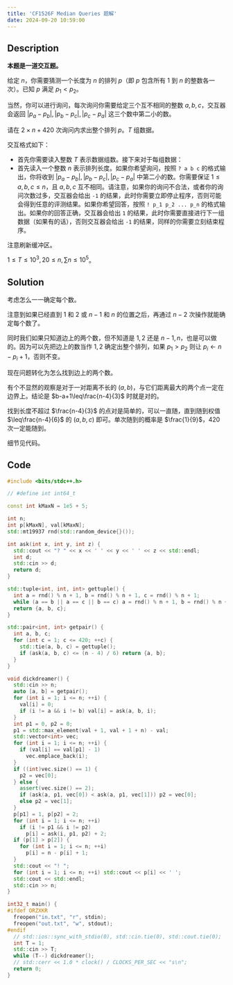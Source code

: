 ```yaml
---
title: 'CF1526F Median Queries 题解'
date: 2024-09-20 10:59:00
---
```


## Description

**本题是一道交互题。**

给定 $n$，你需要猜测一个长度为 $n$ 的排列 $p$（即 $p$ 包含所有 $1$ 到 $n$ 的整数各一次）。已知 $p$ 满足 $p_1<p_2$。

当然，你可以进行询问，每次询问你需要给定三个互不相同的整数 $a,b,c$，交互器会返回 $|p_a-p_b|,|p_b-p_c|,|p_c-p_a|$ 这三个数中第二小的数。

请在 $2\times n+420$ 次询问内求出整个排列 $p$。$T$ 组数据。

交互格式如下：

- 首先你需要读入整数 $T$ 表示数据组数。接下来对于每组数据：
- 首先读入一个整数 $n$ 表示排列长度。如果你希望询问，按照 `? a b c` 的格式输出，你将收到 $|p_a-p_b|,|p_b-p_c|,|p_c-p_a|$ 中第二小的数。你需要保证 $1\leq a,b,c\leq n$，且 $a,b,c$ 互不相同。请注意，如果你的询问不合法，或者你的询问次数过多，交互器会给出 `-1` 的结果，此时你需要立即停止程序，否则可能会得到任意的评测结果。如果你希望回答，按照 `! p_1 p_2 ... p_n` 的格式输出。如果你的回答正确，交互器会给出 `1` 的结果，此时你需要直接进行下一组数据（如果有的话），否则交互器会给出 `-1` 的结果，同样的你需要立刻结束程序。

注意刷新缓冲区。

$1\leq T\leq10^3,20\leq n,\sum n\leq10^5$。

## Solution

考虑怎么一一确定每个数。

注意到如果已经直到 $1$ 和 $2$ 或 $n-1$ 和 $n$ 的位置之后，再通过 $n-2$ 次操作就能确定每个数了。

同时我们如果只知道边上的两个数，但不知道是 $1,2$ 还是 $n-1,n$，也是可以做的。因为可以先把边上的数当作 $1,2$ 确定出整个排列，如果 $p_1>p_2$ 则让 $p_i\leftarrow n-p_i+1$，否则不变。

现在问题转化为怎么找到边上的两个数。

有个不显然的观察是对于一对距离不长的 $(a,b)$，与它们距离最大的两个点一定在边界上。结论是 $b-a+1\leq\frac{n-4}{3}$ 时就是对的。

找到长度不超过 $\frac{n-4}{3}$ 的点对是简单的，可以一直随，直到随到权值 $\leq\frac{n-4}{6}$ 的 $(a,b,c)$ 即可。单次随到的概率是 $\frac{1}{9}$，$420$ 次一定能随到。

细节见代码。

## Code

```cpp
#include <bits/stdc++.h>

// #define int int64_t

const int kMaxN = 1e5 + 5;

int n;
int p[kMaxN], val[kMaxN];
std::mt19937 rnd(std::random_device{}());

int ask(int x, int y, int z) {
  std::cout << "? " << x << ' ' << y << ' ' << z << std::endl;
  int d;
  std::cin >> d;
  return d;
}

std::tuple<int, int, int> gettuple() {
  int a = rnd() % n + 1, b = rnd() % n + 1, c = rnd() % n + 1;
  while (a == b || a == c || b == c) a = rnd() % n + 1, b = rnd() % n + 1, c = rnd() % n + 1;
  return {a, b, c};
}

std::pair<int, int> getpair() {
  int a, b, c;
  for (int c = 1; c <= 420; ++c) {
    std::tie(a, b, c) = gettuple();
    if (ask(a, b, c) <= (n - 4) / 6) return {a, b};
  }
}

void dickdreamer() {
  std::cin >> n;
  auto [a, b] = getpair();
  for (int i = 1; i <= n; ++i) {
    val[i] = 0;
    if (i != a && i != b) val[i] = ask(a, b, i);
  }
  int p1 = 0, p2 = 0;
  p1 = std::max_element(val + 1, val + 1 + n) - val;
  std::vector<int> vec;
  for (int i = 1; i <= n; ++i) {
    if (val[i] == val[p1] - 1)
      vec.emplace_back(i);
  }
  if ((int)vec.size() == 1) {
    p2 = vec[0];
  } else {
    assert(vec.size() == 2);
    if (ask(a, p1, vec[0]) < ask(a, p1, vec[1])) p2 = vec[0];
    else p2 = vec[1];
  }
  p[p1] = 1, p[p2] = 2;
  for (int i = 1; i <= n; ++i)
    if (i != p1 && i != p2)
      p[i] = ask(i, p1, p2) + 2;
  if (p[1] > p[2]) {
    for (int i = 1; i <= n; ++i)
      p[i] = n - p[i] + 1;
  }
  std::cout << "! ";
  for (int i = 1; i <= n; ++i) std::cout << p[i] << ' ';
  std::cout << std::endl;
  std::cin >> n;
}

int32_t main() {
#ifdef ORZXKR
  freopen("in.txt", "r", stdin);
  freopen("out.txt", "w", stdout);
#endif
  // std::ios::sync_with_stdio(0), std::cin.tie(0), std::cout.tie(0);
  int T = 1;
  std::cin >> T;
  while (T--) dickdreamer();
  // std::cerr << 1.0 * clock() / CLOCKS_PER_SEC << "s\n";
  return 0;
}
```
